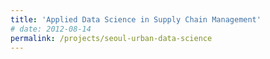 ```yaml
---
title: 'Applied Data Science in Supply Chain Management'
# date: 2012-08-14
permalink: /projects/seoul-urban-data-science
---
```


